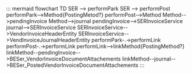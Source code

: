 


::: mermaid
flowchart TD
    SER --> performPark
    SER --> performPost
    performPark-->Method{PostingMetod?}
    performPost-->Method
    Method-->pendingInvoice
    Method-->journal
    pendingInvoice-->SERInvoiceService
    journal-->SERInvoiceService
    SERInvoiceService-->VendorInvoiceHeaderEntity
    SERInvoiceService-->VendInvoiceJournalHeaderEntity
    performPark-.->performLink
    performPost-.->performLink
    performLink-->linkMethod{PostingMethod?}
    linkMethod--pendingInvoice-->BESer_VendorInvoiceDocumentAttachements
    linkMethod--journal-->BESer_PostedVendorInvoiceDocumentAttachements
:::
